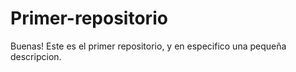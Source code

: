 # Primer-repositorio
Buenas! Este es el primer repositorio, y en especifico una pequeña descripcion.
